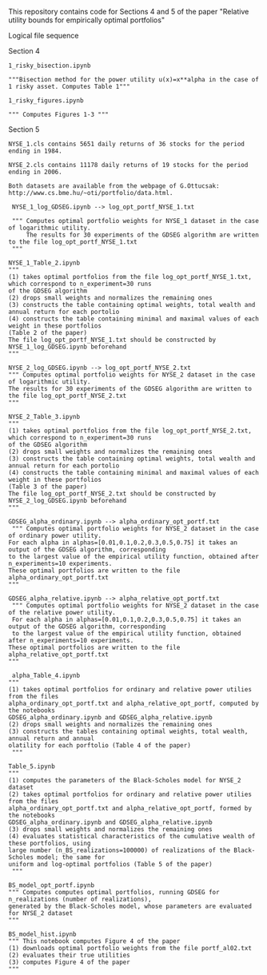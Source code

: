 This repository contains code for Sections 4 and 5 of the paper "Relative utility bounds for empirically optimal portfolios"

Logical file sequence

Section 4

    1_risky_bisection.ipynb
  
    """Bisection method for the power utility u(x)=x**alpha in the case of 1 risky asset. Computes Table 1"""
    
    1_risky_figures.ipynb
    
    """ Computes Figures 1-3 """
    
Section 5

    NYSE_1.cls contains 5651 daily returns of 36 stocks for the period ending in 1984. 

    NYSE_2.cls contains 11178 daily returns of 19 stocks for the period ending in 2006.

    Both datasets are available from the webpage of G.Ottucsak: http://www.cs.bme.hu/~oti/portfolio/data.html.

     NYSE_1_log_GDSEG.ipynb --> log_opt_portf_NYSE_1.txt
     
     """ Computes optimal portfolio weights for NYSE_1 dataset in the case of logarithmic utility.     
         The results for 30 experiments of the GDSEG algorithm are written to the file log_opt_portf_NYSE_1.txt
     """ 
     
    NYSE_1_Table_2.ipynb 
    """  
    (1) takes optimal portfolios from the file log_opt_portf_NYSE_1.txt, which correspond to n_experiment=30 runs
    of the GDSEG algorithm 
    (2) drops small weights and normalizes the remaining ones
    (3) constructs the table containing optimal weights, total wealth and annual return for each portolio
    (4) constructs the table containing minimal and maximal values of each weight in these portfolios 
    (Table 2 of the paper)
    The file log_opt_portf_NYSE_1.txt should be constructed by NYSE_1_log_GDSEG.ipynb beforehand
    """
    
    NYSE_2_log_GDSEG.ipynb --> log_opt_portf_NYSE_2.txt
    """ Computes optimal portfolio weights for NYSE_2 dataset in the case of logarithmic utility.
    The results for 30 experiments of the GDSEG algorithm are written to the file log_opt_portf_NYSE_2.txt
    """
    
    NYSE_2_Table_3.ipynb
    """ 
    (1) takes optimal portfolios from the file log_opt_portf_NYSE_2.txt, which correspond to n_experiment=30 runs
    of the GDSEG algorithm 
    (2) drops small weights and normalizes the remaining ones
    (3) constructs the table containing optimal weights, total wealth and annual return for each portolio
    (4) constructs the table containing minimal and maximal values of each weight in these portfolios 
    (Table 3 of the paper)
    The file log_opt_portf_NYSE_2.txt should be constructed by NYSE_2_log_GDSEG.ipynb beforehand
    """
    
    GDSEG_alpha_ordinary.ipynb --> alpha_ordinary_opt_portf.txt
     """ Computes optimal portfolio weights for NYSE_2 dataset in the case of ordinary power utility.
    For each alpha in alphas=[0.01,0.1,0.2,0.3,0.5,0.75] it takes an output of the GDSEG algorithm, corresponding
    to the largest value of the empirical utility function, obtained after n_experiments=10 experiments. 
    These optimal portfolios are written to the file alpha_ordinary_opt_portf.txt
    """
    
    GDSEG_alpha_relative.ipynb --> alpha_relative_opt_portf.txt
     """ Computes optimal portfolio weights for NYSE_2 dataset in the case of the relative power utility.
     For each alpha in alphas=[0.01,0.1,0.2,0.3,0.5,0.75] it takes an output of the GDSEG algorithm, corresponding
     to the largest value of the empirical utility function, obtained after n_experiments=10 experiments. 
    These optimal portfolios are written to the file alpha_relative_opt_portf.txt
    """
    
     alpha_Table_4.ipynb
    """  
    (1) takes optimal portfolios for ordinary and relative power utilies from the files 
    alpha_ordinary_opt_portf.txt and alpha_relative_opt_portf, computed by the notebooks 
    GDSEG_alpha_ordinary.ipynb and GDSEG_alpha_relative.ipynb  
    (2) drops small weights and normalizes the remaining ones
    (3) constructs the tables containing optimal weights, total wealth, annual return and annual
    olatility for each porftolio (Table 4 of the paper)
     """
     
    Table_5.ipynb
    """ 
    (1) computes the parameters of the Black-Scholes model for NYSE_2 dataset
    (2) takes optimal portfolios for ordinary and relative power utilies from the files 
    alpha_ordinary_opt_portf.txt and alpha_relative_opt_portf, formed by the notebooks 
    GDSEG_alpha_ordinary.ipynb and GDSEG_alpha_relative.ipynb  
    (3) drops small weights and normalizes the remaining ones
    (4) evaluates statistical characteristics of the cumulative wealth of these portfolios, using 
    large number (n_BS_realizations=100000) of realizations of the Black-Scholes model; the same for 
    uniform and log-optimal portfolios (Table 5 of the paper)
     """
    
    BS_model_opt_portf.ipynb
    """ Computes computes optimal portfolios, running GDSEG for n_realizations (number of realizations), 
    generated by the Black-Scholes model, whose parameters are evaluated for NYSE_2 dataset
    """
    
    BS_model_hist.ipynb
    """ This notebook computes Figure 4 of the paper
    (1) downloads optimal portfolio weights from the file portf_al02.txt
    (2) evaluates their true utilities
    (3) computes Figure 4 of the paper
    """

